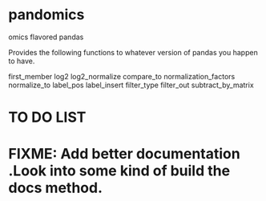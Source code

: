 # pandomics

omics flavored pandas

Provides the following functions to whatever version of pandas you happen to have.

first_member
log2
log2_normalize
compare_to
normalization_factors
normalize_to
label_pos
label_insert
filter_type
filter_out
subtract_by_matrix

# TO DO LIST

# FIXME: Add better documentation .Look into some kind of build the docs method.
